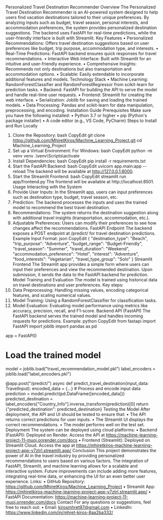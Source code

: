 Personalized Travel Destination Recommender
Overview
The Personalized Travel Destination Recommender is an AI-powered system designed to help users find vacation destinations tailored to their unique preferences. By analyzing inputs such as budget, travel season, personal interests, and accommodation preferences, the system provides personalized destination suggestions. The backend uses FastAPI for real-time predictions, while the user-friendly interface is built with Streamlit.
Key Features
•	Personalized Recommendations: Offers travel destination suggestions based on user preferences like budget, trip purpose, accommodation type, and interests.
•	Real-Time Predictions: FastAPI backend ensures quick responses for travel recommendations.
•	Interactive Web Interface: Built with Streamlit for an intuitive and user-friendly experience.
•	Comprehensive Insights: Recommends not only destinations but also transportation and accommodation options.
•	Scalable: Easily extendable to incorporate additional features and models.
Technology Stack
•	Machine Learning: RandomForestClassifier and RandomForestRegressor from scikit-learn for prediction tasks.
•	Backend: FastAPI for building the API to serve the model and handle real-time user requests.
•	Frontend: Streamlit for creating the web interface.
•	Serialization: Joblib for saving and loading the trained models.
•	Data Processing: Pandas and scikit-learn for data manipulation, preprocessing, and encoding.
Installation Guide
Prerequisites
Make sure you have the following installed:
•	Python 3.7 or higher
•	pip (Python's package installer)
•	A code editor (e.g., VS Code, PyCharm)
Steps to Install and Run Locally
1.	Clone the Repository:
bash
CopyEdit
git clone https://github.com/MhiretKiros/Machine_Learning_Project.git
cd Machine_Learning_Project
2.	Set up a Virtual Environment: For Windows:
bash
CopyEdit
python -m venv venv
.\venv\Scripts\activate
3.	Install Dependencies:
bash
CopyEdit
pip install -r requirements.txt
4.	Start the FastAPI Backend:
bash
CopyEdit
uvicorn app.main:app --reload
The backend will be available at http://127.0.0.1:8000.
5.	Start the Streamlit Frontend:
bash
CopyEdit
streamlit run app/frontend.py
The frontend will be available at http://localhost:8501.
Usage
Interacting with the System
1.	Provide User Inputs: In the Streamlit app, users can input preferences such as destination type, budget, travel season, etc.
2.	Prediction: The backend processes the inputs and uses the trained model to recommend the best travel destination.
3.	Recommendations: The system returns the destination suggestion along with additional travel insights (transportation, accommodation, etc.).
4.	Adjustable Preferences: Users can modify their preferences to see how changes affect the recommendations.
FastAPI Endpoint
The backend exposes a POST endpoint at /predict/ for travel destination predictions.
Example Input Format:
json
CopyEdit
{
  "destination_type": "Beach",
  "trip_purpose": "Adventure",
  "budget_range": "Budget-Friendly",
  "travel_season": "Summer",
  "travel_duration": "Weekend",
  "accommodation_preference": "Hotel",
  "interest": "Adventure",
  "food_interests": "Vegetarian",
  "travel_type_group": "Solo"
}
Streamlit Frontend
The Streamlit app provides a simple form where users can input their preferences and view the recommended destination. Upon submission, it sends the data to the FastAPI backend for prediction.
Model Training and Evaluation
The model is trained using historical data on travel destinations and user preferences. Key steps:
1.	Data Preprocessing: Handling missing values, encoding categorical features, and scaling numerical values.
2.	Model Training: Using a RandomForestClassifier for classification tasks.
3.	Model Evaluation: Evaluating model performance using metrics like accuracy, precision, recall, and F1-score.
Backend API (FastAPI)
The FastAPI backend serves the trained model and handles incoming requests for predictions.
Example:
python
CopyEdit
from fastapi import FastAPI
import joblib
import pandas as pd

app = FastAPI()

# Load the trained model
model = joblib.load("travel_recommendation_model.pkl")
label_encoders = joblib.load("label_encoders.pkl")

@app.post("/predict/")
async def predict_travel_destination(input_data: TravelInput):
    encoded_data = {...}  # Process and encode input data
    prediction = model.predict(pd.DataFrame([encoded_data]))
    predicted_destination = label_encoders["Country_Info"].inverse_transform(prediction)[0]
    return {"predicted_destination": predicted_destination}
Testing the Model
After deployment, the API and UI should be tested to ensure that:
•	The API returns correct predictions for user inputs.
•	The Streamlit UI displays the correct recommendations.
•	The model performs well on the test set.
Deployment
The system can be deployed using cloud platforms:
•	Backend (FastAPI): Deployed on Render. Access the API at https://machine-learning-project-11-muoj.onrender.com/docs
•	Frontend (Streamlit): Deployed on Streamlit Cloud. Access the app at https://mhiretkiros-machine-learning-project-app-v7ztrl.streamlit.app/
Conclusion
This project demonstrates the power of AI in the travel industry by providing personalized recommendations to users based on various factors. The integration of FastAPI, Streamlit, and machine learning allows for a scalable and interactive system. Future improvements can include adding more features, integrating real-time data, or enhancing the UI for an even better user experience.
Links:
•	GitHub Repository: https://github.com/MhiretKiros/Machine_Learning_Project
•	Streamlit App: https://mhiretkiros-machine-learning-project-app-v7ztrl.streamlit.app/
•	FastAPI Documentation: https://machine-learning-project-11-muoj.onrender.com/docs
Contact
For any questions or suggestions, feel free to reach out:
•	Email: kirosmhret97@gmail.com
•	LinkedIn:  https://www.linkedin.com/in/mhret-kiros-8aa2ba332/

